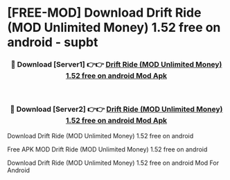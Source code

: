 # [FREE-MOD] Download Drift Ride (MOD Unlimited Money) 1.52 free on android - supbt


<div align="center">
<h3>🔴 Download [Server1] 👉👉 <a href="https://apk-comot.site?title=Drift_Ride_(MOD_Unlimited_Money)_1.52_free_on_android">Drift Ride (MOD Unlimited Money) 1.52 free on android Mod Apk</a></h3><br>

<h3>🔴 Download [Server2] 👉👉 <a href="https://apk-comot.site?title=Drift_Ride_(MOD_Unlimited_Money)_1.52_free_on_android">Drift Ride (MOD Unlimited Money) 1.52 free on android Mod Apk</a></h3>
</div>



Download Drift Ride (MOD Unlimited Money) 1.52 free on android 

Free APK MOD Drift Ride (MOD Unlimited Money) 1.52 free on android 

Download Drift Ride (MOD Unlimited Money) 1.52 free on android Mod For Android
